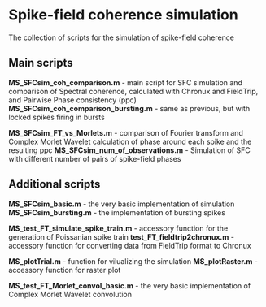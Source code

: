 # Spike-field coherence simulation
The collection of scripts for the simulation of spike-field coherence

## Main scripts

**MS_SFCsim_coh_comparison.m** - main script for SFC simulation and comparison of Spectral coherence, calculated with Chronux and FieldTrip, and Pairwise Phase consistency (ppc)
**MS_SFCsim_coh_comparison_bursting.m** - same as previous, but with locked spikes firing in bursts

**MS_SFCsim_FT_vs_Morlets.m** - comparison of Fourier transform and Complex Morlet Wavelet calculation of phase around each spike and the resulting ppc
**MS_SFCsim_num_of_observations.m** - Simulation of SFC with different number of pairs of spike-field phases


## Additional scripts

**MS_SFCsim_basic.m** - the very basic implementation of simulation
**MS_SFCsim_bursting.m** - the implementation of bursting spikes

**MS_test_FT_simulate_spike_train.m** - accessory function for the generation of Poissanian spike train
**test_FT_fieldtrip2chronux.m** - accessory function for converting data from FieldTrip format to Chronux

**MS_plotTrial.m** - function for vilualizing the simulation
**MS_plotRaster.m** - accessory function for raster plot

**MS_test_FT_Morlet_convol_basic.m** - the very basic implementation of Complex Morlet Wavelet convolution

